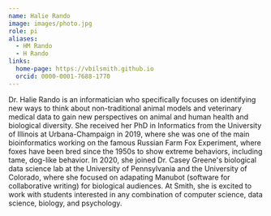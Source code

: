 ```yaml
---
name: Halie Rando
image: images/photo.jpg
role: pi
aliases:
  - HM Rando
  - H Rando
links:
  home-page: https://vbilsmith.github.io
  orcid: 0000-0001-7688-1770
---
```


Dr. Halie Rando is an informatician who specifically focuses on identifying new ways to think about non-traditional animal models and veterinary medical data to gain new perspectives on animal and human health and biological diversity. 
She received her PhD in Informatics from the University of Illinois at Urbana-Champaign in 2019, where she was one of the main bioinformatics working on the famous Russian Farm Fox Experiment, where foxes have been bred since the 1950s to show extreme behaviors, including tame, dog-like behavior. 
In 2020, she joined Dr. Casey Greene's biological data science lab at the University of Pennsylvania and the University of Colorado, where she focused on adapating Manubot (software for collaborative writing) for biological audiences.
At Smith, she is excited to work with students interested in any combination of computer science, data science, biology, and psychology.
